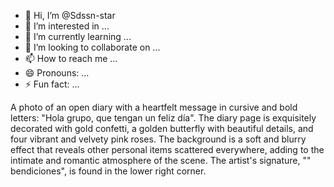 - 👋 Hi, I’m @Sdssn-star
- 👀 I’m interested in ...
- 🌱 I’m currently learning ...
- 💞️ I’m looking to collaborate on ...
- 📫 How to reach me ...
- 😄 Pronouns: ...
- ⚡ Fun fact: ...

A photo of an open diary with a heartfelt message in cursive and bold letters: "Hola grupo, que tengan un feliz día". The diary page is exquisitely decorated with gold confetti, a golden butterfly with beautiful details, and four vibrant and velvety pink roses. The background is a soft and blurry effect that reveals other personal items scattered everywhere, adding to the intimate and romantic atmosphere of the scene. The artist's signature, "" bendiciones", is found in the lower right corner.<!---
Sdssn-star/Sdssn-star is a ✨ special ✨ repository because its `README.md` (this file) appears on your GitHub profile.
You can click the Preview link to take a look at your changes.
--->
